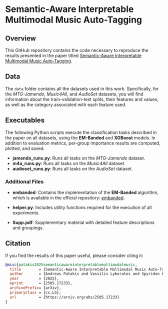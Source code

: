 # Semantic-Aware Interpretable Multimodal Music Auto-Tagging

## Overview

This GitHub repository contains the code necessary to reproduce the results presented in the paper titled [Semantic-Aware Interpretable Multimodal Music Auto-Tagging](https://arxiv.org/abs/2505.17233).

## Data

The `data` folder contains all the datasets used in this work. Specifically, for the *MTG-Jamendo*, *Music4All*, and *AudioSet* datasets, you will find information about the train-validation-test splits, their features and values, as well as the category associated with each feature used.

## Executables

The following Python scripts execute the classification tasks described in the paper on all datasets, using the **EM-Banded** and **XGBoost** models. In addition to evaluation metrics, per-group importance results are computed, plotted, and saved.

- **jamendo_runs.py**: Runs all tasks on the *MTG-Jamendo* dataset.
- **m4a_runs.py**: Runs all tasks on the *Music4All* dataset.
- **audioset_runs.py**: Runs all tasks on the *AudioSet* dataset.

### Additional Files

- **embanded**: Contains the implementation of the **EM-Banded** algorithm, which is available in the official repository: [embanded](https://github.com/safugl/embanded).

- **helper.py**: Includes utility functions required for the execution of all experiments.

- **Supp.pdf**: Supplementary material with detailed feature descriptions and groupings.

## Citation

If you find the results of this paper useful, please consider citing it:

```bibtex
@misc{patakis2025semanticawareinterpretablemultimodalmusic,
  title        = {Semantic-Aware Interpretable Multimodal Music Auto-Tagging},
  author       = {Andreas Patakis and Vassilis Lyberatos and Spyridon Kantarelis and Edmund Dervakos and Giorgos Stamou},
  year         = {2025},
  eprint       = {2505.17233},
  archivePrefix= {arXiv},
  primaryClass = {cs.LG},
  url          = {https://arxiv.org/abs/2505.17233}
}
